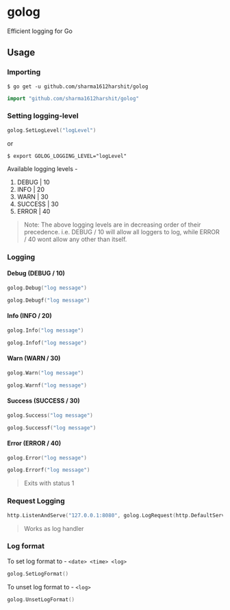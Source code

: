 # golog

Efficient logging for Go

## Usage

### Importing

```shell
$ go get -u github.com/sharma1612harshit/golog
```

```go
import "github.com/sharma1612harshit/golog"
```

### Setting logging-level

```go
golog.SetLogLevel("logLevel")
```

or

```shell
$ export GOLOG_LOGGING_LEVEL="logLevel"
```

Available logging levels -

1. DEBUG | 10
2. INFO | 20
3. WARN | 30
4. SUCCESS | 30
5. ERROR | 40

> Note: The above logging levels are in decreasing order of their precedence. i.e. DEBUG / 10 will allow all loggers to log, while ERROR / 40 wont allow any other than itself.

### Logging

#### Debug (DEBUG / 10)

```go
golog.Debug("log message")
```

```go
golog.Debugf("log message")
```

#### Info (INFO / 20)

```go
golog.Info("log message")
```

```go
golog.Infof("log message")
```

#### Warn (WARN / 30)

```go
golog.Warn("log message")
```

```go
golog.Warnf("log message")
```

#### Success (SUCCESS / 30)

```go
golog.Success("log message")
```

```go
golog.Successf("log message")
```

#### Error (ERROR / 40)

```go
golog.Error("log message")
```

```go
golog.Errorf("log message")
```

> Exits with status 1

### Request Logging

```go
http.ListenAndServe("127.0.0.1:8080", golog.LogRequest(http.DefaultServeMux))
```

> Works as log handler

### Log format

To set log format to - `<date> <time> <log>`

```go
golog.SetLogFormat()
```

To unset log format to - `<log>`

```go
golog.UnsetLogFormat()
```
